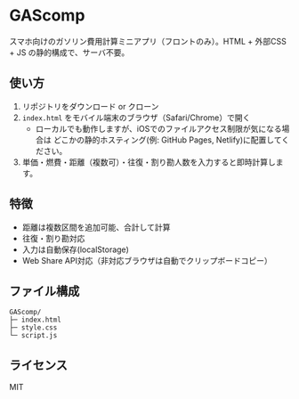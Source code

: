 # GAScomp

スマホ向けのガソリン費用計算ミニアプリ（フロントのみ）。HTML + 外部CSS + JS の静的構成で、サーバ不要。

## 使い方
1. リポジトリをダウンロード or クローン
2. `index.html` をモバイル端末のブラウザ（Safari/Chrome）で開く
   - ローカルでも動作しますが、iOSでのファイルアクセス制限が気になる場合は     どこかの静的ホスティング(例: GitHub Pages, Netlify)に配置してください。
3. 単価・燃費・距離（複数可）・往復・割り勘人数を入力すると即時計算します。

## 特徴
- 距離は複数区間を追加可能、合計して計算
- 往復・割り勘対応
- 入力は自動保存(localStorage)
- Web Share API対応（非対応ブラウザは自動でクリップボードコピー）

## ファイル構成
```
GAScomp/
├─ index.html
├─ style.css
└─ script.js
```

## ライセンス
MIT
